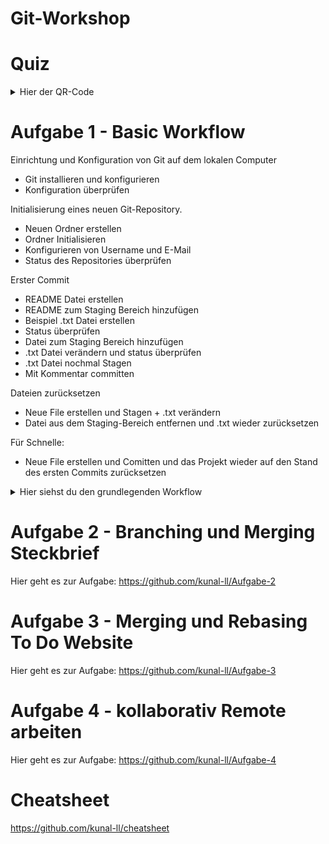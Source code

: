 # Git-Workshop
# **Quiz**
<details>
  <summary>Hier der QR-Code</summary>
  
![image](https://github.com/kunal-ll/Git-Workshop/assets/125499349/403a04b3-38b7-4508-ac4f-95457df7b204)

</details>


# **Aufgabe 1 - Basic Workflow**
Einrichtung und Konfiguration von Git auf dem lokalen Computer
- Git installieren und konfigurieren
- Konfiguration überprüfen  

Initialisierung eines neuen Git-Repository.
- Neuen Ordner erstellen
- Ordner Initialisieren 
- Konfigurieren von Username und E-Mail
- Status des Repositories überprüfen 

Erster Commit
- README Datei erstellen
- README zum Staging Bereich hinzufügen
- Beispiel .txt Datei erstellen
- Status überprüfen
- Datei zum Staging Bereich hinzufügen
- .txt Datei verändern und status überprüfen
- .txt Datei nochmal Stagen
- Mit Kommentar committen 

Dateien zurücksetzen
- Neue File erstellen und Stagen + .txt verändern
- Datei aus dem Staging-Bereich entfernen und .txt wieder zurücksetzen
  
Für Schnelle: 
- Neue File erstellen und Comitten und das Projekt wieder auf den Stand des ersten Commits zurücksetzen


<details>
  <summary>Hier siehst du den grundlegenden Workflow</summary>
  
![image](https://github.com/kunal-ll/Git-Workshop/assets/125499349/a0812bb1-a537-4e10-99d3-3f84f1a6dafa)


</details>



# **Aufgabe 2 - Branching und Merging Steckbrief**
Hier geht es zur Aufgabe:
https://github.com/kunal-ll/Aufgabe-2


# **Aufgabe 3 - Merging und Rebasing To Do Website**
Hier geht es zur Aufgabe:
https://github.com/kunal-ll/Aufgabe-3


# **Aufgabe 4 - kollaborativ Remote arbeiten**
Hier geht es zur Aufgabe:
https://github.com/kunal-ll/Aufgabe-4


# **Cheatsheet**
https://github.com/kunal-ll/cheatsheet
